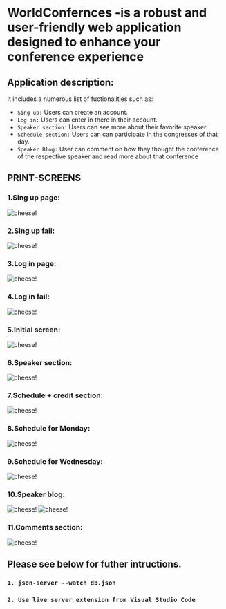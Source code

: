 # WorldConfernces -is a robust and user-friendly web application designed to enhance your conference experience

## Application description:

It includes a numerous list of fuctionalities such as:

- `Sing up:` Users can create an account.
- `Log in:` Users can enter in there in their account.
- `Speaker section:` Users can see more about their favorite speaker.
- `Schedule section:` Users can can participate in the congresses of that day.
- `Speaker Blog:` User can comment on how they thought the conference of the respective speaker and read more about that conference

## PRINT-SCREENS

### 1.Sing up page:

![cheese!](/public/singup.png)

### 2.Sing up fail:

![cheese!](/public/singup-fail.png)

### 3.Log in page:

![cheese!](/public/login.png)

### 4.Log in fail:

![cheese!](/public/login-fail.png)

### 5.Initial screen:

![cheese!](/public/initial.png)

### 6.Speaker section:

![cheese!](/public/speakers.png)

### 7.Schedule + credit section:

![cheese!](/public/schedule-credics.png)

### 8.Schedule for Monday:

![cheese!](/public/schedule-program-monday.png)

### 9.Schedule for Wednesday:

![cheese!](/public/schedule-program-wednesday.png)

### 10.Speaker blog:

![cheese!](/public/speaker-blog.png)
![cheese!](/public/speaker-comments-section.png)

### 11.Comments section:

![cheese!](/public/comments.png)

## Please see below for futher intructions.

### `1. json-server --watch db.json`

### `2. Use live server extension from Visual Studio Code`

